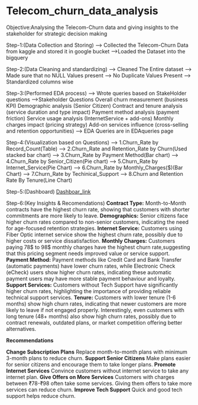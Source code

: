 # Telecom_churn_data_analysis

Objective:Analysing the Telecom-Churn data and giving insights to the stakeholder for strategic decision making

Step-1:(Data Collection and Storing)
--> Collected the Telecom-Churn Data from kaggle and stored it in google bucket
-->Loaded the Dataset into the bigquery

Step-2:(Data Cleaning and standardizing)
--> Cleaned The Entire dataset
--> Made sure that no NULL Values present
--> No Duplicate Values Present
--> Standardized columns wise

Step-3:(Performed EDA process)
--> Wrote queries based on StakeHolder questions
-->Stakeholder Questions
    Overall churn measurement (business KPI)
    Demographic analysis (Senior Citizen)
    Contract and tenure analysis (service duration and type impact)
    Payment method analysis (payment friction)
    Service usage analysis (InternetService + add-ons)
    Monthly charges impact (pricing strategy)
    Add-on services influence (cross-selling and retention opportunities)
--> EDA Queries are in EDAqueries page

Step-4:(Visualization based on Questions)
--> 1.Churn_Rate by Record_Count(Table)
--> 2.Churn_Rate and Retention_Rate by Churn(Used stacked bar chart)
--> 3.Churn_Rate by Payment Method(Bar chart)
--> 4.Churn_Rate by Senior_Citizen(Pie chart)
--> 5.Churn_Rate by Internet_Service(Pie Chart)
--> 6.Churn_Rate by Monthly_Charges($)(Bar Chart)
--> 7.Churn_Rate by Techinical_Support
--> 8.Churn and Retention Rate By Tenure(Line Chart)

Step-5:(Dashboard)
[Dashboar_link](https://lookerstudio.google.com/reporting/aca1b378-af27-4014-8a31-4ce62b9abd38)

Step-6:(Key Insights & Recomendations)
**Contract Type:**
Month-to-Month contracts have the highest churn rate, showing that customers with shorter commitments are more likely to leave.
**Demographics:**
Senior citizens face higher churn rates compared to non-senior customers, indicating the need for age-focused retention strategies.
**Internet Service:**
Customers using Fiber Optic internet service show the highest churn rate, possibly due to higher costs or service dissatisfaction.
**Monthly Charges:**
Customers paying 78$ to 98$ monthly charges have the highest churn rate,suggesting that this pricing segment
needs improved value or service support.
**Payment Method:**
Payment methods like Credit Card and Bank Transfer (automatic payments) have lower churn rates, while Electronic 
Check (eCheck) users show higher churn rates, indicating these automatic payment users may have more stable payment
behaviour and loyalty.
**Support Services:**
Customers without Tech Support have significantly higher churn rates, highlighting the importance of providing 
reliable technical support services.
**Tenure:**
Customers with lower tenure (1-6 months) show high churn rates, indicating that newer customers are more 
likely to leave if not engaged properly.
Interestingly, even customers with long tenure (48+ months) also show high churn rates, possibly due to contract renewals, outdated plans, or market competition offering better alternatives.

**Recommendations**

**Change Subscription Plans**
Replace month-to-month plans with minimum 3-month plans to reduce churn.
**Support Senior Citizens**
Make plans easier for senior citizens and encourage them to take longer plans.
**Promote Internet Services**
Convince customers without internet service to take any internet plan.
**Give Offers on More Services**
Customers with charges between ₹78-₹98 often take some services. Giving them offers to take more services can reduce churn.
**Improve Tech Support**
Quick and good tech support helps reduce churn.

